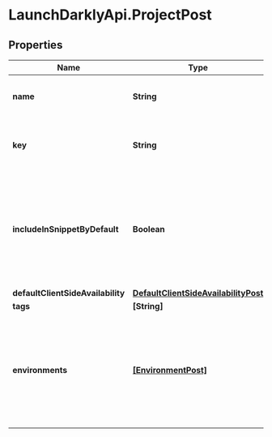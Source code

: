 # LaunchDarklyApi.ProjectPost

## Properties

Name | Type | Description | Notes
------------ | ------------- | ------------- | -------------
**name** | **String** | A human-friendly name for the project. | 
**key** | **String** | A unique key used to reference the project in your code. | 
**includeInSnippetByDefault** | **Boolean** | Whether or not flags created in this project are made available to the client-side JavaScript SDK by default. | [optional] 
**defaultClientSideAvailability** | [**DefaultClientSideAvailabilityPost**](DefaultClientSideAvailabilityPost.md) |  | [optional] 
**tags** | **[String]** |  | [optional] 
**environments** | [**[EnvironmentPost]**](EnvironmentPost.md) | Creates the provided environments for this project. If omitted default environments will be created instead. | [optional] 


